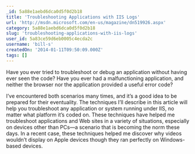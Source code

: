 ```yaml
---
_id: 5a88e1aebd6dca0d5f0d2b18
title: 'Troubleshooting Applications with IIS Logs'
url: 'http://msdn.microsoft.com/en-us/magazine/dn519926.aspx'
category: 5a88e1aebd6dca0d5f0d2b18
slug: 'troubleshooting-applications-with-iis-logs'
user_id: 5a83ce59d6eb0005c4ecda2c
username: 'bill-s'
createdOn: '2014-01-11T09:50:09.000Z'
tags: []
---
```


Have you ever tried to troubleshoot or debug an application without having ever seen the code? Have you ever had a malfunctioning application, and neither the browser nor the application provided a useful error code?

I’ve encountered both scenarios many times, and it’s a good idea to be prepared for their eventuality. The techniques I’ll describe in this article will help you troubleshoot any application or system running under IIS, no matter what platform it’s coded on. These techniques have helped me troubleshoot applications and Web sites in a variety of situations, especially on devices other than PCs—a scenario that is becoming the norm these days. In a recent case, these techniques helped me discover why videos wouldn’t display on Apple devices though they ran perfectly on Windows-based devices.
